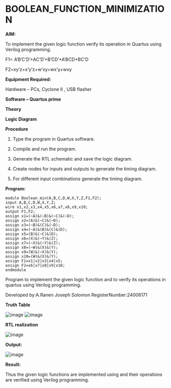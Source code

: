 # BOOLEAN_FUNCTION_MINIMIZATION

**AIM:**

To implement the given logic function verify its operation in Quartus using Verilog programming.

F1= A’B’C’D’+AC’D’+B’CD’+A’BCD+BC’D 

F2=xy’z+x’y’z+w’xy+wx’y+wxy

**Equipment Required:**

Hardware – PCs, Cyclone II , USB flasher

**Software – Quartus prime**

**Theory**

**Logic Diagram**

**Procedure**

1.	Type the program in Quartus software.

2.	Compile and run the program.

3.	Generate the RTL schematic and save the logic diagram.

4.	Create nodes for inputs and outputs to generate the timing diagram.

5.	For different input combinations generate the timing diagram.


**Program:**
```
module Boolean_min(A,B,C,D,W,X,Y,Z,F1,F2);
input A,B,C,D,W,X,Y,Z;
wire x1,x2,x3,x4,x5,x6,x7,x8,x9,x10;
output F1,F2;
assign x1=(~A)&(~B)&(~C)&(~D);
assign x2=(A)&(~C)&(~D);
assign x3=(~B)&(C)&(~D);
assign x4=(~A)&(B)&(C)&(D);
assign x5=(B)&(~C)&(D);
assign x6=(X)&(~Y)&(Z);
assign x7=(~X)&(~Y)&(Z);
assign x8=(~W)&(X)&(Y);
assign x9=(W)&(~X)&(Y);
assign x10=(W)&(X)&(Y);
assign F1=x1|x2|x3|x4|x5;
assign F2=x6|x7|x8|x9|x10;
endmodule
```
Program to implement the given logic function and to verify its operations in quartus using Verilog programming. 

Developed by:A.Ranen Joseph Solomon RegisterNumber:24006171

**Truth Table**

![image](https://github.com/user-attachments/assets/386b7362-5711-4a02-9096-500396ec4acf)
![image](https://github.com/user-attachments/assets/d60ded4e-5d58-423e-a8a8-cfaf86fecf69)


**RTL realization**

![image](https://github.com/user-attachments/assets/ea26798d-6630-47d0-ba31-740b2e84600f)

**Output:**

![image](https://github.com/user-attachments/assets/f04a1f0d-c022-4844-8bfb-4c885a5b736c)

**Result:**

Thus the given logic functions are implemented using and their operations are verified using Verilog programming.

